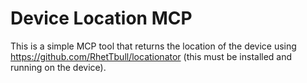 # Device Location MCP

This is a simple MCP tool that returns the location of the device using https://github.com/RhetTbull/locationator (this must be installed and running on the device).
